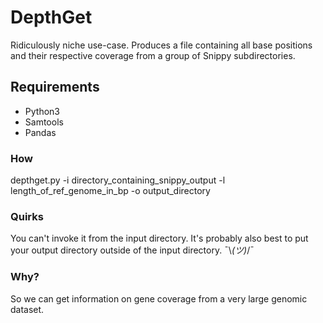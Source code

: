 # DepthGet

Ridiculously niche use-case. Produces a file containing all base positions and their respective coverage from a group of Snippy subdirectories.

## Requirements
- Python3
- Samtools
- Pandas

### How
depthget.py -i directory_containing_snippy_output -l length_of_ref_genome_in_bp -o output_directory

### Quirks
You can't invoke it from the input directory. It's probably also best to put your output directory outside of the input directory. ¯\\_(ツ)_/¯

### Why?
So we can get information on gene coverage from a very large genomic dataset. 
